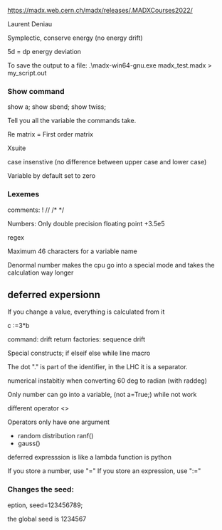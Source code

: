 https://madx.web.cern.ch/madx/releases/.MADXCourses2022/

Laurent Deniau

Symplectic, conserve energy (no energy drift)

5d = dp energy deviation


To save the output to a file:
.\madx-win64-gnu.exe madx_test.madx > my_script.out


### Show command

show a;
show sbend;
show twiss;

Tell you all the variable the commands take.

Re matrix = First order matrix

Xsuite

case insenstive (no difference between upper case and lower case)

Variable by default set to zero

### Lexemes

comments:
!
//
/* */

Numbers:
Only double precision floating point
+3.5e5

regex

Maximum 46 characters for a variable name

Denormal number makes the cpu go into a special mode and takes the calculation way longer

## deferred expersionn

If you change a value, everything is calculated from it

c :=3*b 

command:
	drift
	return
factories:
	sequence
	drift

Special constructs;
	if
	elseif
	else
	while
	line
	macro

The dot "." is part of the identifier, in the LHC it is a separator.


numerical instabitiy when converting 60 deg to radian (with raddeg)

Only number can go into a variable, (not a=True;) while not work

different operator <>

Operators only have one argument

* random distribution ranf()
* gauss()

deferred expresssion is like a lambda function is python

If you store a number, use "="
If you store an expression, use ":="

### Changes the seed:
eption, seed=123456789;

the global seed is 1234567